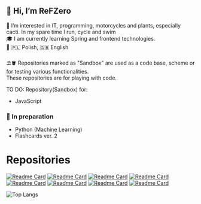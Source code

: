  👋 Hi, I’m ReFZero </br>
 -
 👀 I’m interested in IT, programming, motorcycles and plants, especially cacti. In my spare time I run, cycle and swim</br>
 🎓 I am currently learning Spring and frontend technologies. </br>
 💬 🇵🇱 Polish, 🇬🇧 English</br>
 </br>
 ⛱️🪣 Repositories marked as "Sandbox" are used as a code base, scheme or for testing various functionalities. </br>
 These repositories are for playing with code. </br>
 
 TO DO: 
 Repository(Sandbox) for: 
- JavaScript </br>
### 📝  In preparation
- Python (Machine Learning)
- Flashcards ver. 2
# Repositories

[![Readme Card](https://github-readme-stats.vercel.app/api/pin/?username=refzero&repo=Fiszki-polsko-norweskie-app)](https://github.com/ReFZero/Fiszki-polsko-norweskie-app) [![Readme Card](https://github-readme-stats.vercel.app/api/pin/?username=refzero&repo=Fiszki-polsko-norweskie-ConverterArrayToJSON)](https://github.com/ReFZero/Fiszki-polsko-norweskie-ConverterArrayToJSON)
[![Readme Card](https://github-readme-stats.vercel.app/api/pin/?username=refzero&repo=Fiszki-strona-internetowa)](https://github.com/ReFZero/Fiszki-strona-internetowa) [![Readme Card](https://github-readme-stats.vercel.app/api/pin/?username=refzero&repo=Sandbox-REST-API)](https://github.com/ReFZero/Sandbox-REST-API)
[![Readme Card](https://github-readme-stats.vercel.app/api/pin/?username=refzero&repo=Sandbox-Java-App)](https://github.com/ReFZero/Sandbox-Java-App) [![Readme Card](https://github-readme-stats.vercel.app/api/pin/?username=refzero&repo=Sandbox-RabbitMQ)](https://github.com/ReFZero/Sandbox-RabbitMQ)
[![Readme Card](https://github-readme-stats.vercel.app/api/pin/?username=refzero&repo=Sandbox-Hibernate)](https://github.com/ReFZero/Sandbox-Hibernate) [![Readme Card](https://github-readme-stats.vercel.app/api/pin/?username=refzero&repo=Sandbox-Spring-Security)](https://github.com/ReFZero/Sandbox-Spring-Security)

![Top Langs](https://github-readme-stats.vercel.app/api/top-langs/?username=refzero&hide_progress=true)
